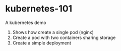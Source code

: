 # kubernetes-101

A kubernetes demo

1. Shows how create a single pod (nginx) 
2. Create a pod with two containers sharing storage
3. Create a simple deployment
